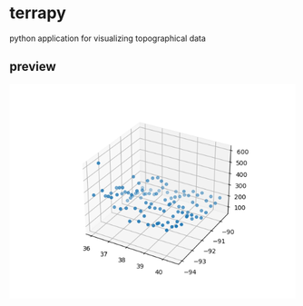 # terrapy
python application for visualizing topographical data

## preview
![fig.png](/out/fig.png)
